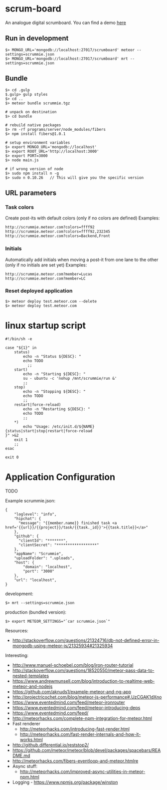 scrum-board
===========

An analogue digital scrumboard. You can find a demo [here](http://scrummie.meteor.com)

## Run in development

    $> MONGO_URL='mongodb://localhost:27017/scrumboard' meteor --settings=scrummie.json
    $> MONGO_URL='mongodb://localhost:27017/scrumboard' mrt --settings=scrummie.json

## Bundle

    $> cd .gulp
    $.gulp> gulp styles
    $> cd ..
    $> meteor bundle scrummie.tgz

    # unpack on destination
    $> cd bundle

    # rebuild native packages
    $> rm -rf programs/server/node_modules/fibers
    $> npm install fibers@1.0.1

    # setup environment variables
    $> export MONGO_URL='mongodb://localhost'
    $> export ROOT_URL='http://localhost:3000'
    $> export PORT=3000
    $> node main.js

    # if wrong version of node
    $> sudo npm install n -g
    $> sudo n 0.10.26   // This will give you the specific version

## URL parameters

### Task colors

Create post-its with default colors (only if no colors are defined)
Examples:

    http://scrummie.meteor.com?colors=ffff92
    http://scrummie.meteor.com?colors=ffff92,232345
    http://scrummie.meteor.com?colors=Backend,Front

### Initials

Automatically add initials when moving a post-it from one lane to the other (only if no initials are set yet)
Examples:

    http://scrummie.meteor.com?member=Lucas
    http://scrummie.meteor.com?member=LC

### Reset deployed application

    $> meteor deploy test.meteor.com --delete
    $> meteor deploy test.meteor.com

# linux startup script

    #!/bin/sh -e

    case "${1}" in
        status)
            echo -n "Status ${DESC}: "
            echo TODO
	          ;;
        start)
            echo -n "Starting ${DESC}: "
            su - ubuntu -c 'nohup /mnt/scrummie/run &'
            ;;
        stop)
            echo -n "Stopping ${DESC}: "
            echo TODO
            ;;
        restart|force-reload)
            echo -n "Restarting ${DESC}: "
            echo TODO
            ;;
        *)
            echo "Usage: /etc/init.d/${NAME} {status|start|stop|restart|force-reload
    }" >&2
        exit 1
        ;;
    esac

    exit 0
    
# Application Configuration

TODO

Example scrummie.json:

    {
        "loglevel": "info",
        "hipchat": {
          "message": "{{member.name}} finished task <a href='{{url}}/{{project}}/task/{{task._id}}'>{{task.title}}</a>"
        },
        "github": {
          "clientId": "*******",
          "clientSecret": "******************"
        },
        "appName": "Scrummie",
        "uploadFolder": ".uploads",
        "host": {
            "domain": "localhost",
            "port": "3000"
        },
        "url": "localhost",
    }


 development:
 
    $> mrt --settings=scrummie.json

 production (bundled version):
 
    $> export METEOR_SETTINGS="`car scrummie.json`"


Resources:

  * http://stackoverflow.com/questions/21324716/db-not-defined-error-in-mongodb-using-meteor-js/21325934#21325934


Interesting:

  * http://www.manuel-schoebel.com/blog/iron-router-tutorial
  * http://stackoverflow.com/questions/18520550/meteor-pass-data-to-nested-templates
  * https://www.andrewmunsell.com/blog/introduction-to-realtime-web-meteor-and-nodejs
  * https://github.com/aknuds1/example-meteor-and-ng-app
  * http://projectricochet.com/blog/meteor-js-performance#.UzCGAK1dXno
  * https://www.eventedmind.com/feed/meteor-ironrouter
  * https://www.eventedmind.com/feed/meteor-introducing-deps
  * https://www.eventedmind.com/feed/
  * http://meteorhacks.com/complete-npm-integration-for-meteor.html
  * Fast renderer
    * http://meteorhacks.com/introducing-fast-render.html
    * http://meteorhacks.com/fast-render-internals-and-how-it-works.html
  * http://github.differential.io/reststop2/
  * https://github.com/meteor/meteor/blob/devel/packages/spacebars/README.md
  * http://meteorhacks.com/fibers-eventloop-and-meteor.htmlre
  * Async stuff:
    * http://meteorhacks.com/improved-async-utilities-in-meteor-npm.html
  * Logging - https://www.npmjs.org/package/winston
